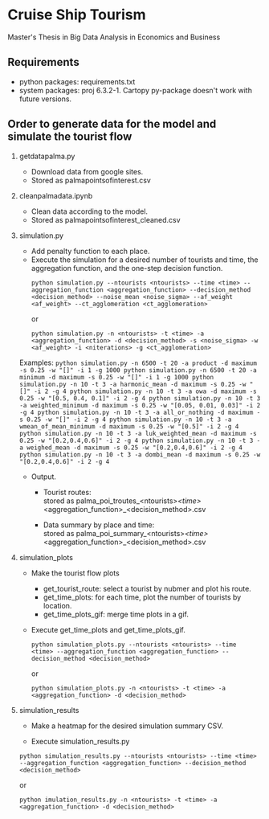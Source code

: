 # Cruise Ship Tourism
Master's Thesis in Big Data Analysis in Economics and Business

## Requirements

* python packages: requirements.txt
* system packages: proj 6.3.2-1. Cartopy py-package doesn't work with future versions.

## Order to generate data for the model and simulate the tourist flow <br>
1. getdatapalma.py
    * Download data from google sites.
    * Stored as palmapointsofinterest.csv
    
2. cleanpalmadata.ipynb
    * Clean data according to the model.
    * Stored as palmapointsofinterest_cleaned.csv
    
3. simulation.py
    * Add penalty function to each place.
    * Execute the simulation for a desired number of tourists and time, the aggregation function, and the one-step decision function.
        ```
        python simulation.py --ntourists <ntourists> --time <time> --aggregation_function <aggregation_function> --decision_method <decision_method> --noise_mean <noise_sigma> --af_weight <af_weight> --ct_agglomeration <ct_agglomeration>
        ```
      or
        ```
        python simulation.py -n <ntourists> -t <time> -a <aggregation_function> -d <decision_method> -s <noise_sigma> -w <af_weight> -i <niterations> -g <ct_agglomeration>
        ```
    Examples:
        ```
            python simulation.py -n 6500 -t 20 -a product -d maximum -s 0.25 -w "[]" -i 1 -g 1000
            python simulation.py -n 6500 -t 20 -a minimum -d maximum -s 0.25 -w "[]" -i 1 -g 1000
            python simulation.py -n 10 -t 3 -a harmonic_mean -d maximum -s 0.25 -w "[]" -i 2 -g 4
            python simulation.py -n 10 -t 3 -a owa -d maximum -s 0.25 -w "[0.5, 0.4, 0.1]" -i 2 -g 4
            python simulation.py -n 10 -t 3 -a weighted_minimum -d maximum -s 0.25 -w "[0.05, 0.01, 0.03]" -i 2 -g 4
            python simulation.py -n 10 -t 3 -a all_or_nothing -d maximum -s 0.25 -w "[]" -i 2 -g 4
            python simulation.py -n 10 -t 3 -a wmean_of_mean_minimum -d maximum -s 0.25 -w "[0.5]" -i 2 -g 4
            python simulation.py -n 10 -t 3 -a luk_weighted_mean -d maximum -s 0.25 -w "[0.2,0.4,0.6]" -i 2 -g 4
            python simulation.py -n 10 -t 3 -a weighed_mean -d maximum -s 0.25 -w "[0.2,0.4,0.6]" -i 2 -g 4
            python simulation.py -n 10 -t 3 -a dombi_mean -d maximum -s 0.25 -w "[0.2,0.4,0.6]" -i 2 -g 4
        ```

    * Output.
        * Tourist routes: <br>
            stored as palma_poi_troutes_\<ntourists>_\<time>_\<aggregation_function>_\<decision_method>.csv
            
        * Data summary by place and time: <br>
            stored as palma_poi_summary_\<ntourists>_\<time>_\<aggregation_function>_\<decision_method>.csv
            
4. simulation_plots <br>
   * Make the tourist flow plots
        - get_tourist_route: select a tourist by nubmer and plot his route.
        - get_time_plots: for each time, plot the number of tourists by location.
        - get_time_plots_gif: merge time plots in a gif.
        
   * Execute get_time_plots and get_time_plots_gif.
     ```
     python simulation_plots.py --ntourists <ntourists> --time <time> --aggregation_function <aggregation_function> --decision_method <decision_method>
     ```
     or
     ```
     python simulation_plots.py -n <ntourists> -t <time> -a <aggregation_function> -d <decision_method>
     ```

5. simulation_results <br>
    * Make a heatmap for the desired simulation summary CSV. 

    * Execute simulation_results.py
     ```
     python simulation_results.py --ntourists <ntourists> --time <time> --aggregation_function <aggregation_function> --decision_method <decision_method>
     ```
     or
     ```
     python imulation_results.py -n <ntourists> -t <time> -a <aggregation_function> -d <decision_method>
     ```